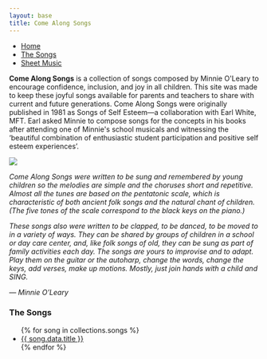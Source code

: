 ```yaml
---
layout: base
title: Come Along Songs
---
```

 <nav>
    <ul class="nav">
      <li class="active"><a href="/">Home</a></li>
  <li><a href="/the-songs/">The Songs</a></li>
      <li><a href="">Sheet Music</a></li>
    </ul>
  </nav>

<div class="wrapper">
  <article class="intro">
    <p><strong>Come Along Songs</strong> is a collection of songs composed by Minnie O'Leary to encourage confidence, inclusion, and joy in all children. This site was made to keep these joyful songs available for parents and teachers to share with current and future generations. Come Along Songs were originally published in 1981 as Songs of Self Esteem&#8212;a collaboration with Earl White, MFT. Earl asked Minnie to compose songs for the concepts in his books after attending one of Minnie's school musicals and witnessing the ‘beautiful combination of enthusiastic student participation and positive self esteem experiences’.</p>
  </article>
  <aside class="mompic"><div class="pic"><img src="/img/minnie-cropped.jpg" class="mom"></div>
</aside>
</div>
<div class="quote"><em>
<p>Come Along Songs were written to be sung and remembered by young children so the melodies are simple and the choruses short and repetitive. Almost all the tunes are based on the pentatonic scale, which is characteristic of both ancient folk songs and the natural chant of children. (The five tones of the scale correspond to the black keys on the piano.)
<p>
These songs also were written to be clapped, to be danced, to be moved to in a variety of ways. They can be shared by groups of children in a school or day care center, and, like folk songs of old, they can be sung as part of family activities each day. The songs are yours to improvise and to adapt. Play them on the guitar or the autoharp, change the words, change the keys, add verses, make up motions. Mostly, just join hands with a child and SING.
</p><p>
— Minnie O’Leary
</em></div>
<div class="hr"></div>
<h3>The Songs</h3>

<ul>
{% for song in collections.songs %}
  <li><a href="{{ song.url }}">{{ song.data.title }}</a></li>
{% endfor %}
</ul>